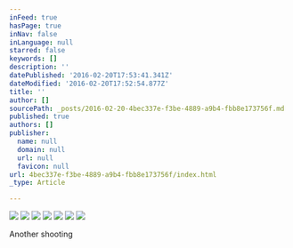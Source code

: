 ```yaml
---
inFeed: true
hasPage: true
inNav: false
inLanguage: null
starred: false
keywords: []
description: ''
datePublished: '2016-02-20T17:53:41.341Z'
dateModified: '2016-02-20T17:52:54.877Z'
title: ''
author: []
sourcePath: _posts/2016-02-20-4bec337e-f3be-4889-a9b4-fbb8e173756f.md
published: true
authors: []
publisher:
  name: null
  domain: null
  url: null
  favicon: null
url: 4bec337e-f3be-4889-a9b4-fbb8e173756f/index.html
_type: Article

---
```

![](https://the-grid-user-content.s3-us-west-2.amazonaws.com/ef473b9c-6f1b-4b58-b5d4-2fb6bdb3d2a6.JPG)
![](https://the-grid-user-content.s3-us-west-2.amazonaws.com/21038990-26c7-43e2-9819-fb5e2af26067.JPG)
![](https://the-grid-user-content.s3-us-west-2.amazonaws.com/cbf1fa1c-8b9e-4265-b368-29d1de9700a1.JPG)
![](https://the-grid-user-content.s3-us-west-2.amazonaws.com/0274b22e-0ec7-49df-ad95-c356b56b63de.JPG)
![](https://the-grid-user-content.s3-us-west-2.amazonaws.com/f68df4e6-5060-4e5b-91b5-bda914d34b21.JPG)
![](https://the-grid-user-content.s3-us-west-2.amazonaws.com/8ad7e233-47b4-42f8-bc34-e7501cdc9841.JPG)
![](https://the-grid-user-content.s3-us-west-2.amazonaws.com/7051c588-4aae-4a46-a4cf-0f33d3110e14.JPG)

Another shooting